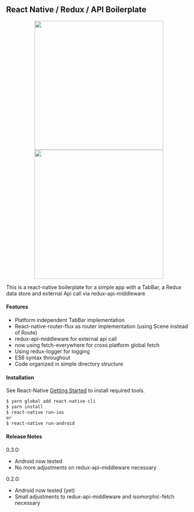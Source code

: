 ## React Native / Redux / API Boilerplate

<div align="center">
<img align="center" src="https://raw.githubusercontent.com/sodascope/react-native-redux-api-boilerplate/master/screenshots/screen_one.png" width="350"/>
<img align="center" src="https://raw.githubusercontent.com/sodascope/react-native-redux-api-boilerplate/master/screenshots/screen_two.png" width="350"/>
</div>

This is a react-native boilerplate for a simple app with a TabBar, a Redux data store and external Api call via redux-api-middleware

#### Features
- Platform independent TabBar implementation
- React-native-router-flux as router implementation (using Scene instead of Route)
- redux-api-middleware for external api call
- now using fetch-everywhere for cross platform global fetch
- Using redux-logger for logging
- ES6 syntax throughout
- Code organized in simple directory structure

#### Installation
See React-Native [Getting Started](https://facebook.github.io/react-native/docs/getting-started.html) to install required tools.

```bash
$ yarn global add react-native-cli
$ yarn install
$ react-native run-ios
or
$ react-native run-android
```

#### Release Notes  
0.3.0:
- Android now tested
- No more adjustments on redux-api-middleware necessary

0.2.0:
- Android now tested (yet)
- Small adjustments to redux-api-middleware and isomorphic-fetch necessary
